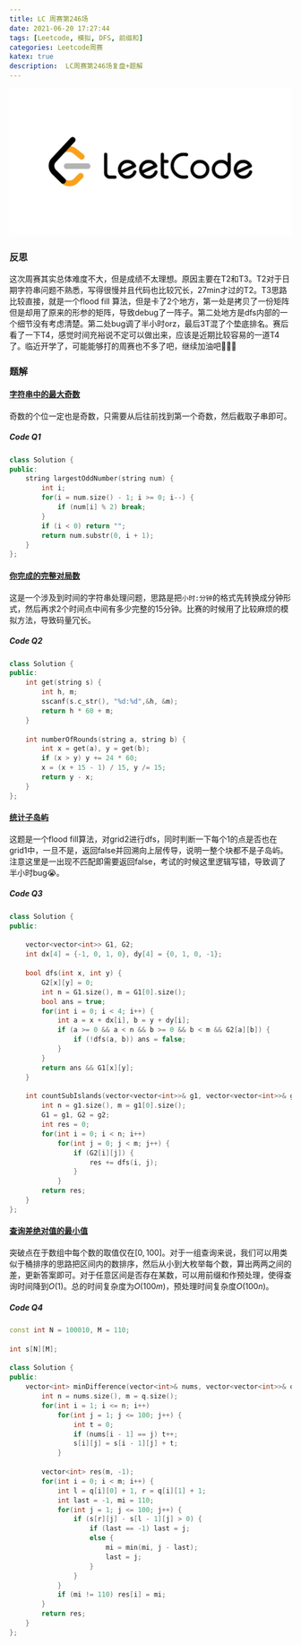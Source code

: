 ```yaml
---
title: LC 周赛第246场
date: 2021-06-20 17:27:44
tags: [Leetcode, 模拟, DFS, 前缀和]
categories: Leetcode周赛
katex: true
description:  LC周赛第246场复盘+题解
---
```


![LC](/images/Leetcode.jpg)

<!--more-->

### **反思**

这次周赛其实总体难度不大，但是成绩不太理想。原因主要在T2和T3。T2对于日期字符串问题不熟悉，写得很慢并且代码也比较冗长，27min才过的T2。T3思路比较直接，就是一个flood fill 算法，但是卡了2个地方，第一处是拷贝了一份矩阵但是却用了原来的形参的矩阵，导致debug了一阵子。第二处地方是dfs内部的一个细节没有考虑清楚。第二处bug调了半小时orz，最后3T混了个垫底排名。赛后看了一下T4，感觉时间充裕说不定可以做出来，应该是近期比较容易的一道T4了。临近开学了，可能能够打的周赛也不多了吧，继续加油吧💪💪💪

### **题解**

#### [字符串中的最大奇数](https://leetcode-cn.com/problems/largest-odd-number-in-string/)

奇数的个位一定也是奇数，只需要从后往前找到第一个奇数，然后截取子串即可。

##### **Code Q1**
```cpp
class Solution {
public:
    string largestOddNumber(string num) {
        int i;
        for(i = num.size() - 1; i >= 0; i--) {
            if (num[i] % 2) break;
        }
        if (i < 0) return "";
        return num.substr(0, i + 1);
    }
};
```

#### [你完成的完整对局数](https://leetcode-cn.com/problems/the-number-of-full-rounds-you-have-played/)

这是一个涉及到时间的字符串处理问题，思路是把`小时:分钟`的格式先转换成分钟形式，然后再求2个时间点中间有多少完整的15分钟。比赛的时候用了比较麻烦的模拟方法，导致码量冗长。


##### **Code Q2**
```cpp
class Solution {
public:
    int get(string s) {
        int h, m;
        sscanf(s.c_str(), "%d:%d",&h, &m);
        return h * 60 + m;
    }

    int numberOfRounds(string a, string b) {
        int x = get(a), y = get(b);
        if (x > y) y += 24 * 60;
        x = (x + 15 - 1) / 15, y /= 15;
        return y - x;
    }
};
```


#### [统计子岛屿](https://leetcode-cn.com/problems/count-sub-islands/)

这题是一个flood fill算法，对grid2进行dfs，同时判断一下每个1的点是否也在grid1中，一旦不是，返回false并回溯向上层传导，说明一整个块都不是子岛屿。注意这里是一出现不匹配即需要返回false，考试的时候这里逻辑写错，导致调了半小时bug😭。

##### **Code Q3**
```cpp
class Solution {
public:

    vector<vector<int>> G1, G2;
    int dx[4] = {-1, 0, 1, 0}, dy[4] = {0, 1, 0, -1};

    bool dfs(int x, int y) {
        G2[x][y] = 0;
        int n = G1.size(), m = G1[0].size();
        bool ans = true;
        for(int i = 0; i < 4; i++) {
            int a = x + dx[i], b = y + dy[i];
            if (a >= 0 && a < n && b >= 0 && b < m && G2[a][b]) {
                if (!dfs(a, b)) ans = false;
            }
        }
        return ans && G1[x][y];
    }

    int countSubIslands(vector<vector<int>>& g1, vector<vector<int>>& g2) {
        int n = g1.size(), m = g1[0].size();
        G1 = g1, G2 = g2;
        int res = 0;
        for(int i = 0; i < n; i++) 
            for(int j = 0; j < m; j++) {
                if (G2[i][j]) {
                    res += dfs(i, j);
                }
            }
        return res;
    }
};
```

#### [查询差绝对值的最小值](https://leetcode-cn.com/problems/minimum-absolute-difference-queries/)

突破点在于数组中每个数的取值仅在$[0, 100]$。对于一组查询来说，我们可以用类似于桶排序的思路把区间内的数排序，然后从小到大枚举每个数，算出两两之间的差，更新答案即可。对于任意区间是否存在某数，可以用前缀和作预处理，使得查询时间降到$O(1)$。总的时间复杂度为$O(100m)$，预处理时间复杂度$O(100n)$。

##### **Code Q4**
```cpp
const int N = 100010, M = 110;

int s[N][M];

class Solution {
public:
    vector<int> minDifference(vector<int>& nums, vector<vector<int>>& q) {
        int n = nums.size(), m = q.size();
        for(int i = 1; i <= n; i++) 
            for(int j = 1; j <= 100; j++) {
                int t = 0;
                if (nums[i - 1] == j) t++;
                s[i][j] = s[i - 1][j] + t;
            }
        
        vector<int> res(m, -1);
        for(int i = 0; i < m; i++) {
            int l = q[i][0] + 1, r = q[i][1] + 1;
            int last = -1, mi = 110;
            for(int j = 1; j <= 100; j++) {
                if (s[r][j] - s[l - 1][j] > 0) {
                    if (last == -1) last = j;
                    else {
                        mi = min(mi, j - last);
                        last = j;
                    }
                }
            }
            if (mi != 110) res[i] = mi;
        }
        return res;
    }
};
```


